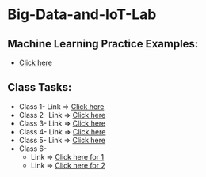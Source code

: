 # Big-Data-and-IoT-Lab

## Machine Learning Practice Examples:
- <a href="https://github.com/Bithi-MBSTU/Machine-Learning-Practice-Examples"> Click here </a>


## Class Tasks:
- Class 1-  Link => <a href="https://colab.research.google.com/drive/1yam8oev32w0nXXw6NnIeQdxVgws3uEQS?authuser=1"> Click here </a>
- Class 2-  Link => <a href="https://colab.research.google.com/drive/1t6zsu6T3H5EttMvPAUib-8F7JpDaBiNs?authuser=1"> Click here </a>
- Class 3-  Link => <a href="https://colab.research.google.com/drive/11LCJ8avDNbhCNj37ZUXcdLKGvTCgZJSi?authuser=1#scrollTo=GYBEIiG11cpb"> Click here </a>
- Class 4-  Link => <a href="https://colab.research.google.com/drive/1IY6TaI5InwfvffC_Qeb5qgSX9YWL3S3y?authuser=1"> Click here </a>
- Class 5-  Link => <a href="https://github.com/Maria-Akther-Mimi/Big-Data-and-IoT-Lab/blob/main/Data%20Preprocessing_Class%205.ipynb"> Click here </a>
- Class 6-
  - Link => <a href="https://github.com/Maria-Akther-Mimi/Big-Data-and-IoT-Lab/blob/main/FS%2CPCA%2CRegularization_Class%206.ipynb"> Click here for 1 </a>
  - Link => <a href="https://github.com/Maria-Akther-Mimi/Big-Data-and-IoT-Lab/blob/main/FS%2CPCA%2CRegularization_Class%206.ipynb"> Click here for 2 </a>




